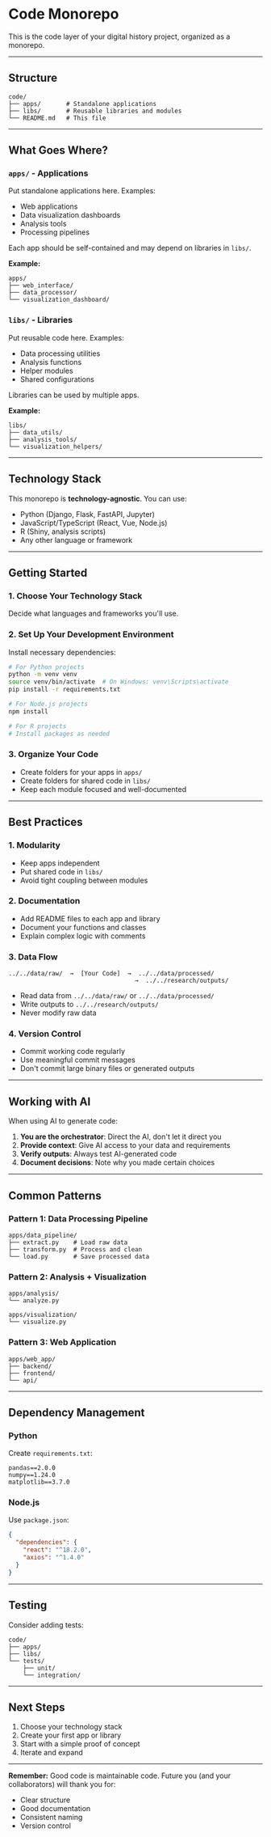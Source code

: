 # Code Monorepo

This is the code layer of your digital history project, organized as a monorepo.

---

## Structure

```
code/
├── apps/       # Standalone applications
├── libs/       # Reusable libraries and modules
└── README.md   # This file
```

---

## What Goes Where?

### `apps/` - Applications

Put standalone applications here. Examples:
- Web applications
- Data visualization dashboards
- Analysis tools
- Processing pipelines

Each app should be self-contained and may depend on libraries in `libs/`.

**Example:**
```
apps/
├── web_interface/
├── data_processor/
└── visualization_dashboard/
```

### `libs/` - Libraries

Put reusable code here. Examples:
- Data processing utilities
- Analysis functions
- Helper modules
- Shared configurations

Libraries can be used by multiple apps.

**Example:**
```
libs/
├── data_utils/
├── analysis_tools/
└── visualization_helpers/
```

---

## Technology Stack

This monorepo is **technology-agnostic**. You can use:

- Python (Django, Flask, FastAPI, Jupyter)
- JavaScript/TypeScript (React, Vue, Node.js)
- R (Shiny, analysis scripts)
- Any other language or framework

---

## Getting Started

### 1. Choose Your Technology Stack

Decide what languages and frameworks you'll use.

### 2. Set Up Your Development Environment

Install necessary dependencies:

```bash
# For Python projects
python -m venv venv
source venv/bin/activate  # On Windows: venv\Scripts\activate
pip install -r requirements.txt

# For Node.js projects
npm install

# For R projects
# Install packages as needed
```

### 3. Organize Your Code

- Create folders for your apps in `apps/`
- Create folders for shared code in `libs/`
- Keep each module focused and well-documented

---

## Best Practices

### 1. Modularity

- Keep apps independent
- Put shared code in `libs/`
- Avoid tight coupling between modules

### 2. Documentation

- Add README files to each app and library
- Document your functions and classes
- Explain complex logic with comments

### 3. Data Flow

```
../../data/raw/  →  [Your Code]  →  ../../data/processed/
                                   →  ../../research/outputs/
```

- Read data from `../../data/raw/` or `../../data/processed/`
- Write outputs to `../../research/outputs/`
- Never modify raw data

### 4. Version Control

- Commit working code regularly
- Use meaningful commit messages
- Don't commit large binary files or generated outputs

---

## Working with AI

When using AI to generate code:

1. **You are the orchestrator**: Direct the AI, don't let it direct you
2. **Provide context**: Give AI access to your data and requirements
3. **Verify outputs**: Always test AI-generated code
4. **Document decisions**: Note why you made certain choices

---

## Common Patterns

### Pattern 1: Data Processing Pipeline

```
apps/data_pipeline/
├── extract.py    # Load raw data
├── transform.py  # Process and clean
└── load.py       # Save processed data
```

### Pattern 2: Analysis + Visualization

```
apps/analysis/
└── analyze.py

apps/visualization/
└── visualize.py
```

### Pattern 3: Web Application

```
apps/web_app/
├── backend/
├── frontend/
└── api/
```

---

## Dependency Management

### Python

Create `requirements.txt`:
```
pandas==2.0.0
numpy==1.24.0
matplotlib==3.7.0
```

### Node.js

Use `package.json`:
```json
{
  "dependencies": {
    "react": "^18.2.0",
    "axios": "^1.4.0"
  }
}
```

---

## Testing

Consider adding tests:

```
code/
├── apps/
├── libs/
└── tests/
    ├── unit/
    └── integration/
```

---

## Next Steps

1. Choose your technology stack
2. Create your first app or library
3. Start with a simple proof of concept
4. Iterate and expand

---

**Remember:** Good code is maintainable code. Future you (and your collaborators) will thank you for:
- Clear structure
- Good documentation
- Consistent naming
- Version control
